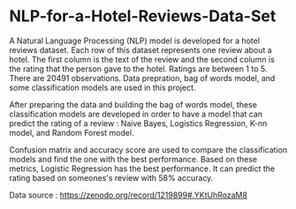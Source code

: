 # NLP-for-a-Hotel-Reviews-Data-Set

A Natural Language Processing (NLP) model is developed for a hotel reviews dataset. Each row of this dataset represents one review about a hotel. The first column is the text of the review and the second column is the rating that the person gave to the hotel. Ratings are between 1 to 5. There are 20491 observations. Data prepration, bag of words model, and some classification models are used in this project.

After preparing the data and building the bag of words model, these classification models are developed in order to have a model that can predict the rating of a review : Naive Bayes, Logistics Regression, K-nn model, and Random Forest model.

Confusion matrix and accuracy score are used to compare the classification models and find the one with the best performance. Based on these metrics, Logistic Regression has the best performance. It can predict the rating based on someones's review with 58% accuracy.

Data source : https://zenodo.org/record/1219899#.YKtUhRozaM8
